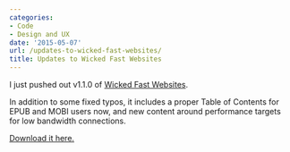 ```yaml
---
categories:
- Code
- Design and UX
date: '2015-05-07'
url: /updates-to-wicked-fast-websites/
title: Updates to Wicked Fast Websites
---
```


I just pushed out v1.1.0 of [Wicked Fast Websites](/wicked-fast-websites/).

In addition to some fixed typos, it includes a proper Table of Contents for EPUB and MOBI users now, and new content around performance targets for low bandwidth connections.

[Download it here.](/wicked-fast-websites/)